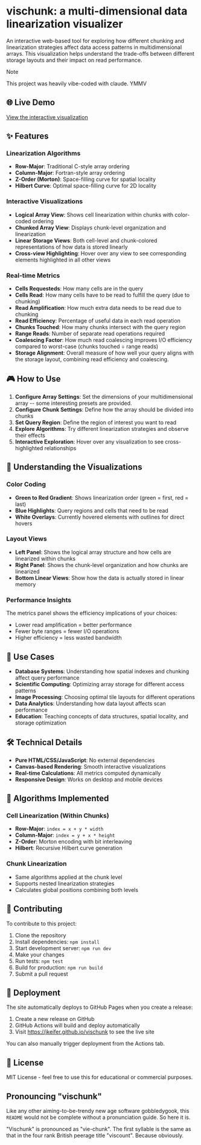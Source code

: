# vischunk: a multi-dimensional data linearization visualizer

An interactive web-based tool for exploring how different chunking and
linearization strategies affect data access patterns in multidimensional
arrays. This visualization helps understand the trade-offs between different
storage layouts and their impact on read performance.

> [!NOTE]
> This project was heavily vibe-coded with claude. YMMV

## 🌐 Live Demo

[View the interactive visualization](https://jkeifer.github.io/vischunk/)

## ✨ Features

### Linearization Algorithms

- **Row-Major**: Traditional C-style array ordering
- **Column-Major**: Fortran-style array ordering
- **Z-Order (Morton)**: Space-filling curve for spatial locality
- **Hilbert Curve**: Optimal space-filling curve for 2D locality

### Interactive Visualizations

- **Logical Array View**: Shows cell linearization within chunks with
  color-coded ordering
- **Chunked Array View**: Displays chunk-level organization and linearization
- **Linear Storage Views**: Both cell-level and chunk-colored representations
  of how data is stored linearly
- **Cross-view Highlighting**: Hover over any view to see corresponding
  elements highlighted in all other views

### Real-time Metrics

- **Cells Requesteds**: How many cells are in the query
- **Cells Read**: How many cells have to be read to fulfill the query (due to chunking)
- **Read Amplification**: How much extra data needs to be read due to chunking
- **Read Efficiency**: Percentage of useful data in each read operation
- **Chunks Touched**: How many chunks intersect with the query region
- **Range Reads**: Number of separate read operations required
- **Coalescing Factor**: How much read coalescing improves I/O efficiency compared to worst-case (chunks touched ÷ range reads)
- **Storage Alignment**: Overall measure of how well your query aligns with the storage layout, combining read efficiency and coalescing.

## 🎮 How to Use

1. **Configure Array Settings**: Set the dimensions of your multidimensional
   array -- some interesting presets are provided.
2. **Configure Chunk Settings**: Define how the array should be divided into
   chunks
3. **Set Query Region**: Define the region of interest you want to read
4. **Explore Algorithms**: Try different linearization strategies and observe
   their effects
5. **Interactive Exploration**: Hover over any visualization to see
   cross-highlighted relationships

## 🔧 Understanding the Visualizations

### Color Coding

- **Green to Red Gradient**: Shows linearization order (green = first, red =
  last)
- **Blue Highlights**: Query regions and cells that need to be read
- **White Overlays**: Currently hovered elements with outlines for direct
  hovers

### Layout Views

- **Left Panel**: Shows the logical array structure and how cells are
  linearized within chunks
- **Right Panel**: Shows the chunk-level organization and how chunks are
  linearized
- **Bottom Linear Views**: Show how the data is actually stored in linear
  memory

### Performance Insights

The metrics panel shows the efficiency implications of your choices:

- Lower read amplification = better performance
- Fewer byte ranges = fewer I/O operations
- Higher efficiency = less wasted bandwidth

## 🎯 Use Cases

- **Database Systems**: Understanding how spatial indexes and chunking affect
  query performance
- **Scientific Computing**: Optimizing array storage for different access
  patterns
- **Image Processing**: Choosing optimal tile layouts for different operations
- **Data Analytics**: Understanding how data layout affects scan performance
- **Education**: Teaching concepts of data structures, spatial locality, and
  storage optimization

## 🛠️ Technical Details

- **Pure HTML/CSS/JavaScript**: No external dependencies
- **Canvas-based Rendering**: Smooth interactive visualizations
- **Real-time Calculations**: All metrics computed dynamically
- **Responsive Design**: Works on desktop and mobile devices

## 📝 Algorithms Implemented

### Cell Linearization (Within Chunks)

- **Row-Major**: `index = x + y * width`
- **Column-Major**: `index = y + x * height`
- **Z-Order**: Morton encoding with bit interleaving
- **Hilbert**: Recursive Hilbert curve generation

### Chunk Linearization

- Same algorithms applied at the chunk level
- Supports nested linearization strategies
- Calculates global positions combining both levels

## 🤝 Contributing

To contribute to this project:

1. Clone the repository
2. Install dependencies: `npm install`
3. Start development server: `npm run dev`
4. Make your changes
5. Run tests: `npm test`
6. Build for production: `npm run build`
7. Submit a pull request

## 🚀 Deployment

The site automatically deploys to GitHub Pages when you create a release:

1. Create a new release on GitHub
2. GitHub Actions will build and deploy automatically
3. Visit https://jkeifer.github.io/vischunk to see the live site

You can also manually trigger deployment from the Actions tab.

## 📄 License

MIT License - feel free to use this for educational or commercial purposes.

## Pronouncing "vischunk"

Like any other aiming-to-be-trendy new age software gobbledygook, this `README`
would not be complete without a pronunciation guide. So here it is.

"Vischunk" is pronounced as "vie-chunk". The first syllable is the same as that
in the four rank British peerage title "viscount". Because obviously.
